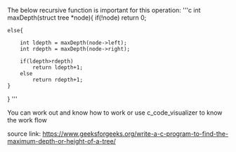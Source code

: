The below recursive function is important for this operation:
'''c
int maxDepth(struct tree *node){
    if(!node)
        return 0;
        
    else{
    
        int ldepth = maxDepth(node->left);
        int rdepth = maxDepth(node->right);
        
        if(ldepth>rdepth)
            return ldepth+1;
        else 
            return rdepth+1;
    }
}
'''

You can work out and know how to work or use c_code_visualizer to know the work flow

source link:
https://www.geeksforgeeks.org/write-a-c-program-to-find-the-maximum-depth-or-height-of-a-tree/
